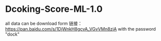 # Dcoking-Score-ML-1.0
all data can be download form 链接：https://pan.baidu.com/s/1DjWnkH8gcvA_VGvVMn8zjA 
with the password "dock" 

